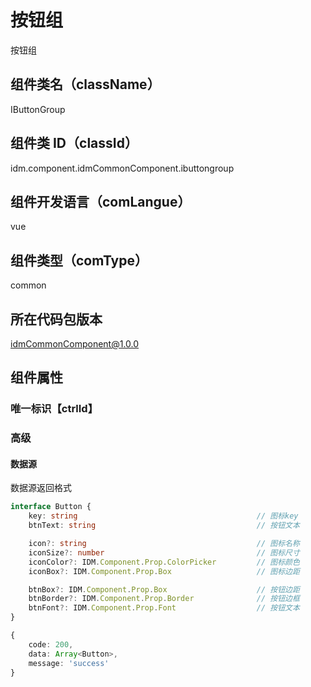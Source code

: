 # 按钮组

按钮组

## 组件类名（className）

IButtonGroup

## 组件类 ID（classId）

idm.component.idmCommonComponent.ibuttongroup

## 组件开发语言（comLangue）

vue

## 组件类型（comType）

common

## 所在代码包版本

idmCommonComponent@1.0.0

## 组件属性

### 唯一标识【ctrlId】

### 高级

#### 数据源

数据源返回格式

```ts
interface Button {
    key: string                                        // 图标key
    btnText: string                                    // 按钮文本

    icon?: string                                      // 图标名称
    iconSize?: number                                  // 图标尺寸
    iconColor?: IDM.Component.Prop.ColorPicker         // 图标颜色
    iconBox?: IDM.Component.Prop.Box                   // 图标边距

    btnBox?: IDM.Component.Prop.Box                    // 按钮边距
    btnBorder?: IDM.Component.Prop.Border              // 按钮边框
    btnFont?: IDM.Component.Prop.Font                  // 按钮文本
}

{
    code: 200,
    data: Array<Button>,
    message: 'success'
}
```
